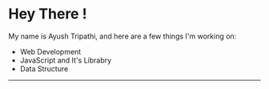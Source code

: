 <h1 align="left">Hey There !</h1>

<p>My name is Ayush Tripathi, and here are a few things I'm working on:</p>

<ul>
  <li>Web Development</li>
  <li>JavaScript and It's Librabry</li>
  <li>Data Structure</li>
</ul>
<hr>
<!--
**Ayushiiism/Ayushiiism** is a ✨ _special_ ✨ repository because its `README.md` (this file) appears on your GitHub profile.

Here are some ideas to get you started:

- 🔭 I’m currently working on ...
- 🌱 I’m currently learning ...
- 👯 I’m looking to collaborate on ...
- 🤔 I’m looking for help with ...
- 💬 Ask me about ...
- 📫 How to reach me: ...
- 😄 Pronouns: ...
- ⚡ Fun fact: ...
-->
